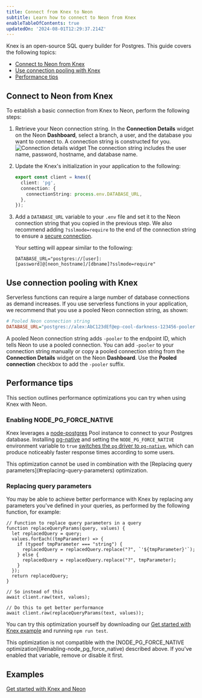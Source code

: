 ```yaml
---
title: Connect from Knex to Neon
subtitle: Learn how to connect to Neon from Knex
enableTableOfContents: true
updatedOn: '2024-08-01T12:29:37.214Z'
---
```


Knex is an open-source SQL query builder for Postgres. This guide covers the following topics:

- [Connect to Neon from Knex](#connect-to-neon-from-knex)
- [Use connection pooling with Knex](#use-connection-pooling-with-knex)
- [Performance tips](#performance-tips)

## Connect to Neon from Knex

To establish a basic connection from Knex to Neon, perform the following steps:

1. Retrieve your Neon connection string. In the **Connection Details** widget on the Neon **Dashboard**, select a branch, a user, and the database you want to connect to. A connection string is constructed for you.
   ![Connection details widget](/docs/connect/connection_details.png)
   The connection string includes the user name, password, hostname, and database name.

2. Update the Knex's initialization in your application to the following:

   ```typescript {2-5}
   export const client = knex({
     client: 'pg',
     connection: {
       connectionString: process.env.DATABASE_URL,
     },
   });
   ```

3. Add a `DATABASE_URL` variable to your `.env` file and set it to the Neon connection string that you copied in the previous step. We also recommend adding `?sslmode=require` to the end of the connection string to ensure a [secure connection](/docs/connect/connect-securely).

   Your setting will appear similar to the following:

   ```text shouldWrap
   DATABASE_URL="postgres://[user]:[password]@[neon_hostname]/[dbname]?sslmode=require"
   ```

## Use connection pooling with Knex

Serverless functions can require a large number of database connections as demand increases. If you use serverless functions in your application, we recommend that you use a pooled Neon connection string, as shown:

```ini shouldWrap
# Pooled Neon connection string
DATABASE_URL="postgres://alex:AbC123dEf@ep-cool-darkness-123456-pooler.us-east-2.aws.neon.tech/dbname?sslmode=require"
```

A pooled Neon connection string adds `-pooler` to the endpoint ID, which tells Neon to use a pooled connection. You can add `-pooler` to your connection string manually or copy a pooled connection string from the **Connection Details** widget on the Neon **Dashboard**. Use the **Pooled connection** checkbox to add the `-pooler` suffix.

## Performance tips

This section outlines performance optimizations you can try when using Knex with Neon.

### Enabling NODE_PG_FORCE_NATIVE

Knex leverages a [node-postgres](https://node-postgres.com) Pool instance to connect to your Postgres database. Installing [pg-native](https://npmjs.com/package/pg-native) and setting the `NODE_PG_FORCE_NATIVE` environment variable to `true` [switches the `pg` driver to `pg-native`](https://github.com/brianc/node-postgres/blob/master/packages/pg/lib/index.js#L31-L34), which can produce noticeably faster response times according to some users.

<Admonition type="note">
This optimization cannot be used in combination with the [Replacing query parameters](#replacing-query-parameters) optimization.
</Admonition>

### Replacing query parameters

You may be able to achieve better performance with Knex by replacing any parameters you've defined in your queries, as performed by the following function, for example:

```tsx
// Function to replace query parameters in a query
function replaceQueryParams(query, values) {
  let replacedQuery = query;
  values.forEach((tmpParameter) => {
    if (typeof tmpParameter === "string") {
      replacedQuery = replacedQuery.replace("?", `'${tmpParameter}'`);
    } else {
      replacedQuery = replacedQuery.replace("?", tmpParameter);
    }
  });
  return replacedQuery;
}

// So instead of this
await client.raw(text, values);

// Do this to get better performance
await client.raw(replaceQueryParams(text, values));
```

You can try this optimization yourself by downloading our [Get started with Knex example](#examples) and running `npm run test`.

<Admonition type="note">
This optimization is not compatible with the [NODE_PG_FORCE_NATIVE optimization](#enabling-node_pg_force_native) described above. If you've enabled that variable, remove or disable it first.
</Admonition>

## Examples

<DetailIconCards>

<a href="https://github.com/neondatabase/examples/tree/main/with-knex" description="Get started with Knex and Neon" icon="github">Get started with Knex and Neon</a>

</DetailIconCards>

<NeedHelp/>
